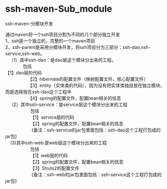# ssh-maven-Sub_module
ssh-maven-分模块开发<br/>

通过maven将一个ssh项目分割为不同的几个部分独立开发<br/>
1、ssh是一个独立的，完整的一个maven项目<br/>
2、ssh-parent是采用分模块开发，将ssh项目分为三部分：ssh-dao,ssh-service,ssh-web。<br/>
    （1）其中ssh-dao：是dao层这个模块分出来的工程。<br/>
                    包括<br/>
                    【1】dao层的代码<br/>
                    【2】hibernate的配置文件（映射配置文件，核心配置文件）<br/>
                    【3】entity（实体类的代码），因为没有把实体类独自放在独立模块，而是选择放在ssh-dao这个工程中<br/>
                    【4】spring的配置文件，配置bean相关的信息<br/>
    （2）其中ssh-service：是service层这个模块分出来的工程<br/>
                     包括<br/>
                     【1】service层的代码<br/>
                     【2】spring的配置文件，配置bean相关的信息<br/>
                      {备注：ssh-service的jar包里面包括：ssh-dao这个工程打包成的jar包}<br/>
     (3)其中ssh-web:是web层这个模块分出来的工程<br/>
                     包括<br/>
                     【1】web层的代码<br/>
                     【2】spring的配置文件，配置bean相关的信息<br/>
                     【3】Struts2的配置文件<br/>
                      {备注：ssh-web的jar包里面包括：ssh-service这个工程打包成的jar包}<br/>
